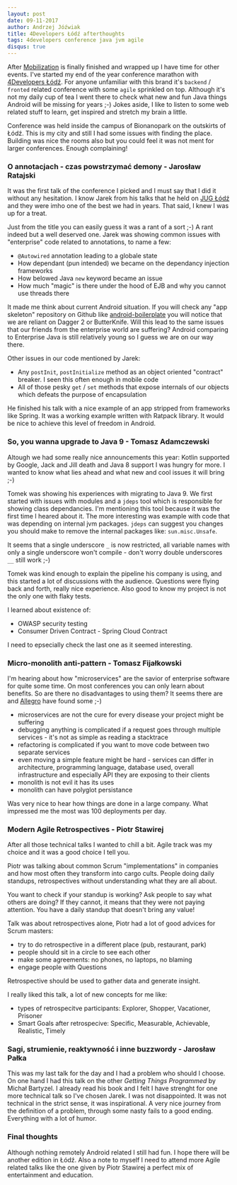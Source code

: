 ```yaml
---
layout: post
date: 09-11-2017
author: Andrzej Jóźwiak
title: 4Developers Łódź afterthoughts
tags: 4developers conference java jvm agile
disqus: true
---
```


After [Mobilization](https://mobilization.pl) is finally finished and wrapped up I have time for other events. I've started my end of the year conference marathon with [4Developers Łódź](https://lodz.4developers.org.pl/). For anyone unfamiliar with this brand it's `backend` / `fronted` related conference with some `agile` sprinkled on top. Although it's not my daily cup of tea I went there to check what new and fun Java things Android will be missing for years ;-) Jokes aside, I like to listen to some web related stuff to learn, get inspired and stretch my brain a little.

Conference was held inside the campus of Bionanopark on the outskirts of Łódź. This is my city and still I had some issues with finding the place. Building was nice the rooms also but you could feel it was not ment for larger conferences. Enough complaining!

### O annotacjach - czas powstrzymać demony - Jarosław Ratajski

It was the first talk of the conference I picked and I must say that I did it without any hesitation. I know Jarek from his talks that he held on [JUG Łódź](https://www.meetup.com/Java-User-Group-Lodz/) and they were imho one of the best we had in years. That said, I knew I was up for a treat.

Just from the title you can easily guess it was a rant of a sort ;-) A rant indeed but a well deserved one. Jarek was showing common issues with "enterprise" code related to annotations, to name a few:

* `@Autowired` annotation leading to a globale state
* How dependant (pun intended) we became on the dependancy injection frameworks
* How belowed Java `new` keyword became an issue
* How much "magic" is there under the hood of EJB and why you cannot use threads there

It made me think about current Android situation. If you will check any "app skeleton" repository on Github like [android-boilerplate](https://github.com/ribot/android-boilerplate) you will notice that we are reliant on Dagger 2 or ButterKnife. Will this lead to the same issues that our friends from the enterprise world are suffering? Android comparing to Enterprise Java is still relatively young so I guess we are on our way there.

Other issues in our code mentioned by Jarek:
* Any `postInit`, `postInitialize` method as an object oriented "contract" breaker. I seen this often enough in mobile code
* All of those pesky `get` / `set` methods that expose internals of our objects which defeats the purpose of encapsulation

He finished his talk with a nice example of an app stripped from frameworks like Spring. It was a working example written with Ratpack library. It would be nice to achieve this level of freedom in Android.

### So, you wanna upgrade to Java 9 - Tomasz Adamczewski

Altough we had some really nice announcements this year: Kotlin supported by Google, Jack and Jill death and Java 8 support I was hungry for more. I wanted to know what lies ahead and what new and cool issues it will bring ;-)

Tomek was showing his experiences with migrating to Java 9. We first started with issues with modules and a `jdeps` tool which is responsible for showing class dependancies. I'm mentioning this tool because it was the first time I heared about it. The more interesting was example with code that was depending on internal jvm packages. `jdeps` can suggest you changes you should make to remove the internal packages like: `sun.misc.Unsafe`.

It seems that a single underscore `_` is now restricted, all variable names with only a single underscore won't compile - don't worry double underscores `__` still work ;-)

Tomek was kind enough to explain the pipeline his company is using, and this started a lot of discussions with the audience. Questions were flying back and forth, really nice experience. Also good to know my project is not the only one with flaky tests.

I learned about existence of:
* OWASP security testing
* Consumer Driven Contract - Spring Cloud Contract

I need to epsecially check the last one as it seemed interesting.

### Micro-monolith anti-pattern - Tomasz Fijałkowski

I'm hearing about how "microservices" are the savior of enterprise software for quite some time. On most conferences you can only learn about benefits. So are there no disadvantages to using them? It seems there are and [Allegro](https://allegro.pl/praca) have found some ;-)

* microservices are not the cure for every disease your project might be suffering
* debugging anything is complicated if a request goes through multiple services - it's not as simple as reading a stacktrace
* refactoring is complicated if you want to move code between two separate services
* even moving a simple feature might be hard - services can differ in architecture, programming language, database used, overall infrastructure and especially API they are exposing to their clients
* monolith is not evil it has its uses
* monolith can have polyglot persistance

Was very nice to hear how things are done in a large company. What impressed me the most was 100 deployments per day.

### Modern Agile Retrospectives - Piotr Stawirej

After all those technical talks I wanted to chill a bit. Agile track was my choice and it was a good choice I tell you.

Piotr was talking about common Scrum "implementations" in companies and how most often they transform into cargo cults. People doing daily standups, retrospectives without understanding what they are all about.

You want to check if your standup is working? Ask people to say what others are doing? If they cannot, it means that they were not paying attention. You have a daily standup that doesn't bring any value!

Talk was about retrospectives alone, Piotr had a lot of good advices for Scrum masters:
* try to do retrospective in a different place (pub, restaurant, park)
* people should sit in a circle to see each other
* make some agreements: no phones, no laptops, no blaming
* engage people with Questions

Retrospective should be used to gather data and generate insight.

I really liked this talk, a lot of new concepts for me like:
* types of retrospecitve participants: Explorer, Shopper, Vacationer, Prisoner
* Smart Goals after retrospecive: Specific, Measurable, Achievable, Realistic, Timely

### Sagi, strumienie, reaktywność i inne buzzwordy - Jarosław Pałka

This was my last talk for the day and I had a problem who should I choose. On one hand I had this talk on the other *Getting Things Programmed* by Michał Bartyzel. I already read his book and I felt I have strenght for one more technical talk so I've chosen Jarek. I was not disappointed. It was not technical in the strict sense, it was inspirational. A very nice journey from the definition of a problem, through some nasty fails to a good ending. Everything with a lot of humor.

### Final thoughts

Although nothing remotely Android related I still had fun. I hope there will be another edition in Łódź. Also a note to myself I need to attend more Agile related talks like the one given by Piotr Stawirej a perfect mix of entertainment and education.
